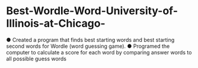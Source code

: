 # Best-Wordle-Word-University-of-Illinois-at-Chicago-

●	Created a program that finds best starting words and best starting second words for Wordle (word guessing game).
●	Programed the computer to calculate a score for each word by comparing answer words to all possible guess words
